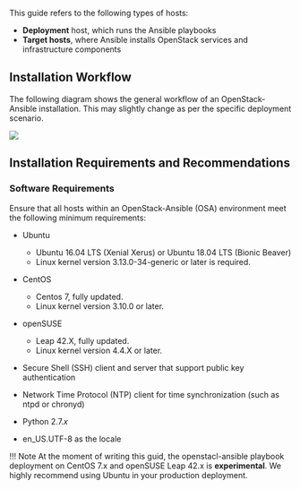 This guide refers to the following types of hosts:

- **Deployment** host, which runs the Ansible playbooks
- **Target hosts**, where Ansible installs OpenStack services and infrastructure components

## Installation Workflow

The following diagram shows the general workflow of an OpenStack-Ansible installation. This may slightly change as per the specific deployment scenario.

![](img/deployment-work-flow.jpg)

## Installation Requirements and Recommendations

### Software Requirements

Ensure that all hosts within an OpenStack-Ansible (OSA) environment meet the following minimum requirements:

* Ubuntu
  + Ubuntu 16.04 LTS (Xenial Xerus) or Ubuntu 18.04 LTS (Bionic Beaver)
  + Linux kernel version 3.13.0-34-generic or later is required.

* CentOS
  + Centos 7, fully updated.
  + Linux kernel version 3.10.0 or later.

* openSUSE
  + Leap 42.X, fully updated.
  + Linux kernel version 4.4.X or later.

- Secure Shell (SSH) client and server that support public key authentication

- Network Time Protocol (NTP) client for time synchronization (such as ntpd or chronyd)

- Python 2.7.*x*

- en_US.UTF-8 as the locale

!!! Note
    At the moment of writing this guid, the openstacl-ansible playbook deployment on CentOS 7.x and openSUSE Leap 42.x is **experimental**. We highly recommend using Ubuntu in your production deployment.
